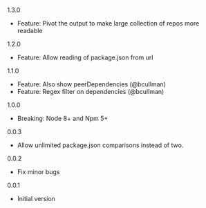 1.3.0

* Feature: Pivot the output to make large collection of repos more readable

1.2.0

* Feature: Allow reading of package.json from url

1.1.0

* Feature: Also show peerDependencies (@bcullman)
* Feature: Regex filter on dependencies (@bcullman)

1.0.0

* Breaking: Node 8+ and Npm 5+

0.0.3

* Allow unlimited package.json comparisons instead of two.

0.0.2

* Fix minor bugs

0.0.1

* Initial version
